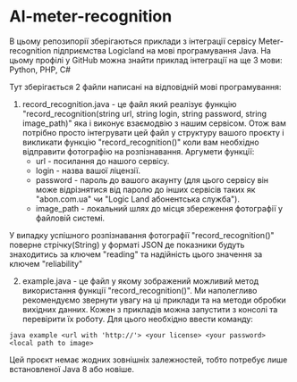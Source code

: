 # AI-meter-recognition

В цьому репозипорії зберігаються приклади з інтеграції сервісу Meter-recognition підприємства Logicland на мові програмування Java.
На цьому профілі у GitHub можна знайти приклад інтеграції на ще 3 мови: Python, PHP, C# 

Тут зберігається 2 файли написані на відповідній мові програмування:

1. record_recognition.java - це файл який реалізує функцію "record_recognition(string url, string login, string password, string image_path)" яка і виконує взаємодвію з нашим сервісом. Отож вам потрібно просто інтегрувати цей файл у структуру вашого проєкту і викликати функцію "record_recognition()" коли вам необхідно відправити фотографію на розпізнавання.
Аргумети функції:
    * url - посилання до нашого сервісу.
    * login - назва вашої ліцензії.
    * password - пароль до вашого акаунту (для цього сервісу він може відрізнятися від паролю до інших сервісів таких як "abon.com.ua" чи "Logic Land абонентська служба").
    * image_path - локальний шлях до місця збереження фотографії у файловій системі.

У випадку успішного розпізнавання фотографії "record_recognition()" поверне стрічку(String) у форматі JSON де показники будуть знаходитись за ключем "reading" та надійність цього значення за ключем "reliability"
	
2. example.java - це файл у якому зображений можливий метод використання функції "record_recognition()". Ми наполегливо рекомендуємо звернути увагу на ці приклади та на методи обробки вихідних данних. Кожен з прикладів можна запустити з консолі та перевірити їх роботу.
Для цього необхідно ввести команду:
```
java example <url with 'http://'> <your license> <your password> <local path to image>
```

Цей проєкт немає жодних зовнішніх залежностей, тобто потребує лише встановленої Java 8 або новіше.
